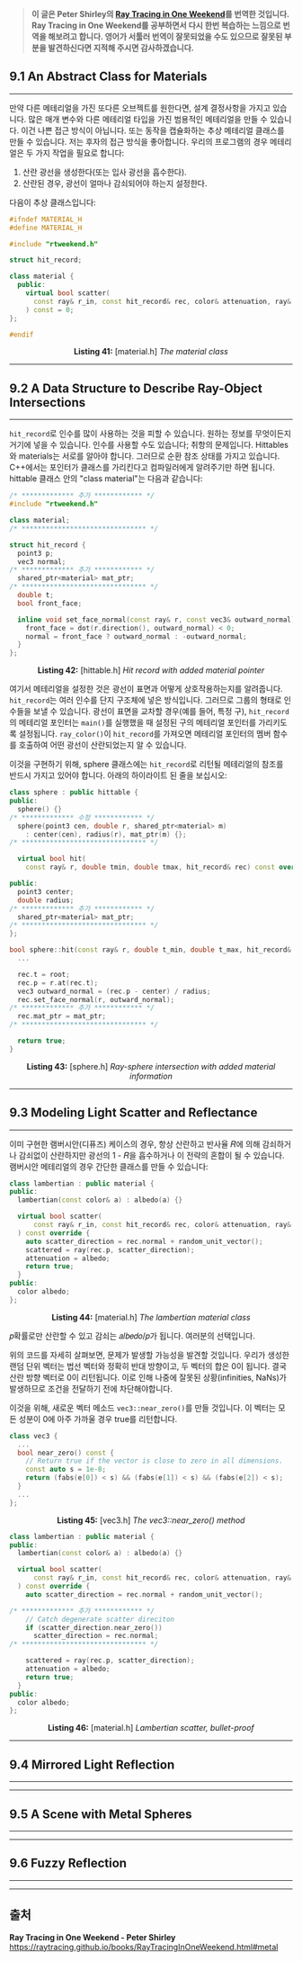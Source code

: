 > **이 글은 Peter Shirley의 [Ray Tracing in One Weekend](https://raytracing.github.io/books/RayTracingInOneWeekend.html)를 번역한 것입니다.
> Ray Tracing in One Weekend를 공부하면서 다시 한번 복습하는 느낌으로 번역을 해보려고 합니다. 영어가 서툴러 번역이 잘못되었을 수도 있으므로 잘못된 부분을 발견하신다면 지적해 주시면 감사하겠습니다.**

## 9.1 An Abstract Class for Materials

---

만약 다른 메테리얼을 가진 또다른 오브젝트를 원한다면, 설계 결정사항을 가지고 있습니다. 많은 매개 변수와 다른 메테리얼 타입을 가진 범용적인 메테리얼을 만들 수 있습니다. 이건 나쁜 접근 방식이 아닙니다. 또는 동작을 캡슐화하는 추상 메테리얼 클래스를 만들 수 있습니다. 저는 후자의 접근 방식을 좋아합니다. 우리의 프로그램의 경우 메테리얼은 두 가지 작업을 필요로 합니다:

1. 산란 광선을 생성한다(또는 입사 광선을 흡수한다).
2. 산란된 경우, 광선이 얼마나 감쇠되어야 하는지 설정한다.

다음이 추상 클래스입니다:

```cpp
#ifndef MATERIAL_H
#define MATERIAL_H

#include "rtweekend.h"

struct hit_record;

class material {
  public:
    virtual bool scatter(
      const ray& r_in, const hit_record& rec, color& attenuation, ray& scattered
    ) const = 0;
};

#endif
```

**<p align="center">Listing 41:** [material.h] _The material class</p>_

---

## 9.2 A Data Structure to Describe Ray-Object Intersections

---

`hit_record`로 인수를 많이 사용하는 것을 피할 수 있습니다. 원하는 정보를 무엇이든지 거기에 넣을 수 있습니다. 인수를 사용할 수도 있습니다; 취항의 문제입니다. Hittables와 materials는 서로를 알아야 합니다. 그러므로 순환 참조 상태를 가지고 있습니다. C++에서는 포인터가 클래스를 가리킨다고 컴파일러에게 알려주기만 하면 됩니다. hittable 클래스 안의 "class material"는 다음과 같습니다:

```cpp
/* ************* 추가 ************ */
#include "rtweekend.h"

class material;
/* ******************************* */

struct hit_record {
  point3 p;
  vec3 normal;
/* ************* 추가 ************ */
  shared_ptr<material> mat_ptr;
/* ******************************* */
  double t;
  bool front_face;

  inline void set_face_normal(const ray& r, const vec3& outward_normal) {
    front_face = dot(r.direction(), outward_normal) < 0;
    normal = front_face ? outward_normal : -outward_normal;
  }
};
```

**<p align="center">Listing 42:** [hittable.h] _Hit record with added material pointer</p>_

여기서 메테리얼을 설정한 것은 광선이 표면과 어떻게 상호작용하는지를 알려줍니다. `hit_record`는 여러 인수를 단지 구조체에 넣은 방식입니다. 그러므로 그룹의 형태로 인수들을 보낼 수 있습니다. 광선이 표면을 교차할 경우(예를 들어, 특정 구), `hit_record`의 메테리얼 포인터는 `main()`를 실행했을 때 설정된 구의 메테리얼 포인터를 가리키도록 설정됩니다. `ray_color()`이 `hit_record`를 가져오면 메테리얼 포인터의 멤버 함수를 호출하여 어떤 광선이 산란되었는지 알 수 있습니다.

이것을 구현하기 위해, sphere 클래스에는 `hit_record`로 리턴될 메테리얼의 참조를 반드시 가지고 있어야 합니다. 아래의 하이라이트 된 줄을 보십시오:

```cpp
class sphere : public hittable {
public:
  sphere() {}
/* ************* 수정 ************ */
  sphere(point3 cen, double r, shared_ptr<material> m)
    : center(cen), radius(r), mat_ptr(m) {};
/* ******************************* */

  virtual bool hit(
    const ray& r, double tmin, double tmax, hit_record& rec) const override;

public:
  point3 center;
  double radius;
/* ************* 추가 ************ */
  shared_ptr<material> mat_ptr;
/* ******************************* */
};

bool sphere::hit(const ray& r, double t_min, double t_max, hit_record& rec) const {
  ...

  rec.t = root;
  rec.p = r.at(rec.t);
  vec3 outward_normal = (rec.p - center) / radius;
  rec.set_face_normal(r, outward_normal);
/* ************* 추가 ************ */
  rec.mat_ptr = mat_ptr;
/* ******************************* */

  return true;
}
```

**<p align="center">Listing 43:** [sphere.h] _Ray-sphere intersection with added material information</p>_

---

## 9.3 Modeling Light Scatter and Reflectance

---

이미 구현한 램버시안(디퓨즈) 케이스의 경우, 항상 산란하고 반사율 𝑅에 의해 감쇠하거나 감쇠없이 산란하지만 광선의 1 - 𝑅을 흡수하거나 이 전략의 혼합이 될 수 있습니다. 램버시안 메테리얼의 경우 간단한 클래스를 만들 수 있습니다:

```cpp
class lambertian : public material {
public:
  lambertian(const color& a) : albedo(a) {}

  virtual bool scatter(
      const ray& r_in, const hit_record& rec, color& attenuation, ray& scattered
  ) const override {
    auto scatter_direction = rec.normal + random_unit_vector();
    scattered = ray(rec.p, scatter_direction);
    attenuation = albedo;
    return true;
  }
public:
  color albedo;
};
```

**<p align="center">Listing 44:** [material.h] _The lambertian material class</p>_

𝑝확률로만 산란할 수 있고 감쇠는 𝑎𝑙𝑏𝑒𝑑𝑜/𝑝가 됩니다. 여러분의 선택입니다.

위의 코드를 자세히 살펴보면, 문제가 발생할 가능성을 발견할 것입니다. 우리가 생성한 랜덤 단위 벡터는 법선 벡터와 정확히 반대 방향이고, 두 벡터의 합은 0이 됩니다. 결국 산란 방향 벡터로 0이 리턴됩니다. 이로 인해 나중에 잘못된 상황(infinities, NaNs)가 발생하므로 조건을 전달하기 전에 차단해야합니다.

이것을 위해, 새로운 벡터 메소드 `vec3::near_zero()`를 만들 것입니다. 이 벡터는 모든 성분이 0에 아주 가까울 경우 true를 리턴합니다.

```cpp
class vec3 {
  ...
  bool near_zero() const {
    // Return true if the vector is close to zero in all dimensions.
    const auto s = 1e-8;
    return (fabs(e[0]) < s) && (fabs(e[1]) < s) && (fabs(e[2]) < s);
  }
  ...
};
```

**<p align="center">Listing 45:** [vec3.h] _The vec3::near_zero() method</p>_

```cpp
class lambertian : public material {
public:
  lambertian(const color& a) : albedo(a) {}

  virtual bool scatter(
      const ray& r_in, const hit_record& rec, color& attenuation, ray& scattered
  ) const override {
    auto scatter_direction = rec.normal + random_unit_vector();

/* ************* 추가 ************ */
    // Catch degenerate scatter direciton
    if (scatter_direction.near_zero())
      scatter_direction = rec.normal;
/* ******************************* */

    scattered = ray(rec.p, scatter_direction);
    attenuation = albedo;
    return true;
  }
public:
  color albedo;
};
```

**<p align="center">Listing 46:** [material.h] _Lambertian scatter, bullet-proof</p>_

---

## 9.4 Mirrored Light Reflection

---

---

## 9.5 A Scene with Metal Spheres

---

---

## 9.6 Fuzzy Reflection

---

---

## 출처

**Ray Tracing in One Weekend - Peter Shirley**
https://raytracing.github.io/books/RayTracingInOneWeekend.html#metal
